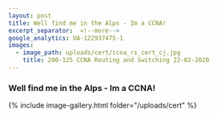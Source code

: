 ```yaml
---
layout: post
title: Well find me in the Alps - Im a CCNA!
excerpt_separator:  <!--more-->
google_analytics: UA-122937475-1
images:
  - image_path: uploads/cert/ccna_rs_cert_cj.jpg
    title: 200-125 CCNA Routing and Switching 22-02-2020
---
```


### Well find me in the Alps - Im a CCNA!


{% include image-gallery.html folder="/uploads/cert" %}
